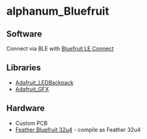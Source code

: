 # alphanum_Bluefruit

## Software

Connect via BLE with [Bluefruit LE Connect](https://learn.adafruit.com/bluefruit-le-connect)

## Libraries
* [Adafruit_LEDBackpack](https://github.com/adafruit/Adafruit_LED_Backpack)
* [Adafruit_GFX](https://github.com/adafruit/Adafruit-GFX-Library)

## Hardware
* Custom PCB
* [Feather Bluefruit 32u4](https://www.adafruit.com/product/2829) - compile as Feather 32u4 
